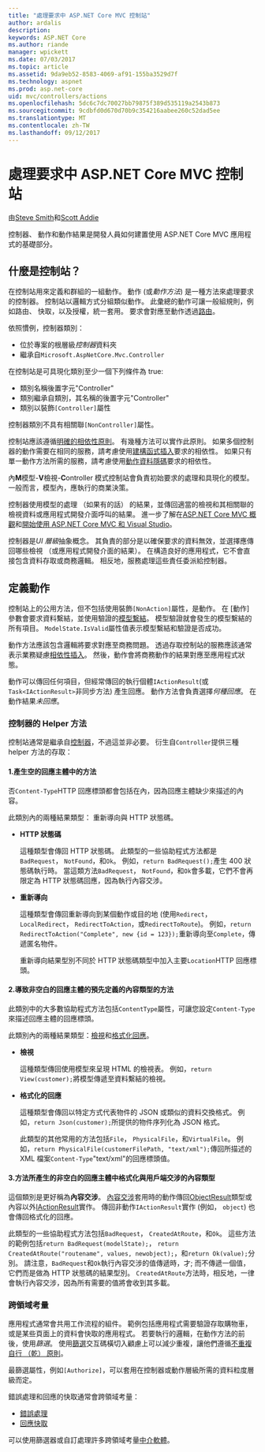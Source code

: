 ```yaml
---
title: "處理要求中 ASP.NET Core MVC 控制站"
author: ardalis
description: 
keywords: ASP.NET Core
ms.author: riande
manager: wpickett
ms.date: 07/03/2017
ms.topic: article
ms.assetid: 9da9eb52-8583-4069-af91-155ba3529d7f
ms.technology: aspnet
ms.prod: asp.net-core
uid: mvc/controllers/actions
ms.openlocfilehash: 5dc6c7dc70027bb79875f389d535119a2543b873
ms.sourcegitcommit: 9cdbfd0d670d70b9c354216aabee260c52dad5ee
ms.translationtype: MT
ms.contentlocale: zh-TW
ms.lasthandoff: 09/12/2017
---
```

# <a name="handling-requests-with-controllers-in-aspnet-core-mvc"></a>處理要求中 ASP.NET Core MVC 控制站

由[Steve Smith](https://ardalis.com/)和[Scott Addie](https://github.com/scottaddie)

控制器、 動作和動作結果是開發人員如何建置使用 ASP.NET Core MVC 應用程式的基礎部分。

## <a name="what-is-a-controller"></a>什麼是控制站？

在控制站用來定義和群組的一組動作。 動作 (或*動作方法*) 是一種方法來處理要求的控制器。 控制站以邏輯方式分組類似動作。 此彙總的動作可讓一般組規則，例如路由、 快取，以及授權，統一套用。 要求會對應至動作透過[路由](xref:mvc/controllers/routing)。

依照慣例，控制器類別：
* 位於專案的根層級*控制器*資料夾
* 繼承自`Microsoft.AspNetCore.Mvc.Controller`

在控制站是可具現化類別至少一個下列條件為 true:
* 類別名稱後置字元"Controller"
* 類別繼承自類別，其名稱的後置字元"Controller"
* 類別以裝飾`[Controller]`屬性

控制器類別不具有相關聯`[NonController]`屬性。

控制站應該遵循[明確的相依性原則](http://deviq.com/explicit-dependencies-principle/)。 有幾種方法可以實作此原則。 如果多個控制器的動作需要在相同的服務，請考慮使用[建構函式插入](xref:mvc/controllers/dependency-injection#constructor-injection)要求的相依性。 如果只有單一動作方法所需的服務，請考慮使用[動作資料隱碼](xref:mvc/controllers/dependency-injection#action-injection-with-fromservices)要求的相依性。

內**M**模型-**V**檢視-**C**ontroller 模式控制站會負責初始要求的處理和具現化的模型。 一般而言，模型內，應執行的商業決策。

控制器使用模型的處理 （如果有的話） 的結果，並傳回適當的檢視和其相關聯的檢視資料或應用程式開發介面呼叫的結果。 進一步了解在[ASP.NET Core MVC 概觀](xref:mvc/overview)和[開始使用 ASP.NET Core MVC 和 Visual Studio](xref:tutorials/first-mvc-app/start-mvc)。

控制器是*UI 層級*抽象概念。 其負責的部分是以確保要求的資料無效，並選擇應傳回哪些檢視 （或應用程式開發介面的結果）。 在構造良好的應用程式，它不會直接包含資料存取或商務邏輯。 相反地，服務處理這些責任委派給控制器。

## <a name="defining-actions"></a>定義動作

控制站上的公用方法，但不包括使用裝飾`[NonAction]`屬性，是動作。 在 [動作] 參數會要求資料繫結，並使用驗證的[模型繫結](xref:mvc/models/model-binding)。 模型驗證就會發生的模型繫結的所有項目。 `ModelState.IsValid`屬性值表示模型繫結和驗證是否成功。

動作方法應該包含邏輯將要求對應至商務問題。 透過存取控制站的服務應該通常表示業務疑慮[相依性插入](xref:mvc/controllers/dependency-injection)。 然後，動作會將商務動作的結果對應至應用程式狀態。

動作可以傳回任何項目，但經常傳回的執行個體`IActionResult`(或`Task<IActionResult>`非同步方法) 產生回應。 動作方法會負責選擇*何種回應*。 在動作結果*未回應*。

### <a name="controller-helper-methods"></a>控制器的 Helper 方法

控制站通常是繼承自[控制器](https://docs.microsoft.com/aspnet/core/api/microsoft.aspnetcore.mvc.controller)，不過這並非必要。 衍生自`Controller`提供三種 helper 方法的存取：

#### <a name="1-methods-resulting-in-an-empty-response-body"></a>1.產生空的回應主體中的方法

否`Content-Type`HTTP 回應標頭都會包括在內，因為回應主體缺少來描述的內容。

此類別內的兩種結果類型： 重新導向與 HTTP 狀態碼。

* **HTTP 狀態碼**

    這種類型會傳回 HTTP 狀態碼。 此類型的一些協助程式方法都是`BadRequest`， `NotFound`，和`Ok`。 例如，`return BadRequest();`產生 400 狀態碼執行時。 當這類方法`BadRequest`， `NotFound`，和`Ok`會多載，它們不會再限定為 HTTP 狀態碼回應，因為執行內容交涉。

* **重新導向**

    這種類型會傳回重新導向到某個動作或目的地 (使用`Redirect`， `LocalRedirect`， `RedirectToAction`，或`RedirectToRoute`)。 例如，`return RedirectToAction("Complete", new {id = 123});`重新導向至`Complete`，傳遞匿名物件。

    重新導向結果型別不同於 HTTP 狀態碼類型中加入主要`Location`HTTP 回應標頭。

#### <a name="2-methods-resulting-in-a-non-empty-response-body-with-a-predefined-content-type"></a>2.導致非空白的回應主體的預先定義的內容類型的方法

此類別中的大多數協助程式方法包括`ContentType`屬性，可讓您設定`Content-Type`來描述回應主體的回應標頭。

此類別內的兩種結果類型：[檢視](xref:mvc/views/overview)和[格式化回應](xref:mvc/models/formatting)。

* **檢視**

    這種類型傳回使用模型來呈現 HTML 的檢視表。 例如，`return View(customer);`將模型傳遞至資料繫結的檢視。

* **格式化的回應**

    這種類型會傳回以特定方式代表物件的 JSON 或類似的資料交換格式。 例如，`return Json(customer);`所提供的物件序列化為 JSON 格式。
    
    此類型的其他常用的方法包括`File`， `PhysicalFile`，和`VirtualFile`。 例如，`return PhysicalFile(customerFilePath, "text/xml");`傳回所描述的 XML 檔案`Content-Type`"text/xml"的回應標頭值。

#### <a name="3-methods-resulting-in-a-non-empty-response-body-formatted-in-a-content-type-negotiated-with-the-client"></a>3.方法所產生的非空白的回應主體中格式化與用戶端交涉的內容類型

這個類別是更好稱為**內容交涉**。 [內容交涉](xref:mvc/models/formatting#content-negotiation)套用時的動作傳回[ObjectResult](https://docs.microsoft.com/aspnet/core/api/microsoft.aspnetcore.mvc.objectresult)類型或內容以外[IActionResult](https://docs.microsoft.com/aspnet/core/api/microsoft.aspnetcore.mvc.iactionresult)實作。 傳回非動作`IActionResult`實作 (例如， `object`) 也會傳回格式化的回應。

此類型的一些協助程式方法包括`BadRequest`， `CreatedAtRoute`，和`Ok`。 這些方法的範例包括`return BadRequest(modelState);`， `return CreatedAtRoute("routename", values, newobject);`，和`return Ok(value);`分別。 請注意，`BadRequest`和`Ok`執行內容交涉的值傳遞時，才; 而不傳遞一個值，它們而是做為 HTTP 狀態碼的結果型別。 `CreatedAtRoute`方法時，相反地，一律會執行內容交涉，因為所有需要的值將會收到其多載。

### <a name="cross-cutting-concerns"></a>跨領域考量

應用程式通常會共用工作流程的組件。 範例包括應用程式需要驗證存取購物車，或是某些頁面上的資料會快取的應用程式。 若要執行的邏輯，在動作方法的前後，使用*篩選*。 使用[篩選](xref:mvc/controllers/filters)交互碼橫切入顧慮上可以減少重複，讓他們遵循[不重複自行 （乾） 原則](http://deviq.com/don-t-repeat-yourself/)。

最篩選屬性，例如`[Authorize]`，可以套用在控制器或動作層級所需的資料粒度層級而定。

錯誤處理和回應的快取通常會跨領域考量：
   * [錯誤處理](xref:mvc/controllers/filters#exception-filters)
   * [回應快取](xref:performance/caching/response)

可以使用篩選器或自訂處理許多跨領域考量[中介軟體](xref:fundamentals/middleware)。
